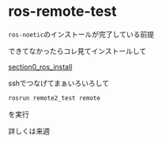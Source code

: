 # ros-remote-test

`ros-noetic`のインストールが完了している前提

できてなかったらコレ見てインストールして

[section0_ros_install](https://github.com/TNCTRobocon/manuals_markdown/blob/naga/c_plusplus/ros/section0_install.md)

sshでつなげてまぁいろいろして

```sh
rosrun remote2_test remote
```

を実行

詳しくは来週
